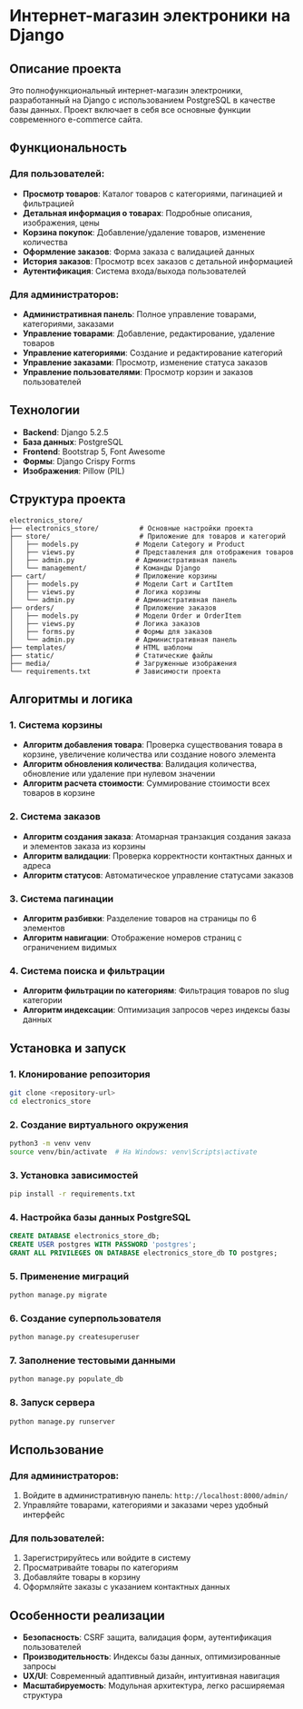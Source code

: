 # Интернет-магазин электроники на Django

## Описание проекта

Это полнофункциональный интернет-магазин электроники, разработанный на Django с использованием PostgreSQL в качестве базы данных. Проект включает в себя все основные функции современного e-commerce сайта.

## Функциональность

### Для пользователей:
- **Просмотр товаров**: Каталог товаров с категориями, пагинацией и фильтрацией
- **Детальная информация о товарах**: Подробные описания, изображения, цены
- **Корзина покупок**: Добавление/удаление товаров, изменение количества
- **Оформление заказов**: Форма заказа с валидацией данных
- **История заказов**: Просмотр всех заказов с детальной информацией
- **Аутентификация**: Система входа/выхода пользователей

### Для администраторов:
- **Административная панель**: Полное управление товарами, категориями, заказами
- **Управление товарами**: Добавление, редактирование, удаление товаров
- **Управление категориями**: Создание и редактирование категорий
- **Управление заказами**: Просмотр, изменение статуса заказов
- **Управление пользователями**: Просмотр корзин и заказов пользователей

## Технологии

- **Backend**: Django 5.2.5
- **База данных**: PostgreSQL
- **Frontend**: Bootstrap 5, Font Awesome
- **Формы**: Django Crispy Forms
- **Изображения**: Pillow (PIL)

## Структура проекта

```
electronics_store/
├── electronics_store/          # Основные настройки проекта
├── store/                      # Приложение для товаров и категорий
│   ├── models.py              # Модели Category и Product
│   ├── views.py               # Представления для отображения товаров
│   ├── admin.py               # Административная панель
│   └── management/            # Команды Django
├── cart/                      # Приложение корзины
│   ├── models.py              # Модели Cart и CartItem
│   ├── views.py               # Логика корзины
│   └── admin.py               # Административная панель
├── orders/                    # Приложение заказов
│   ├── models.py              # Модели Order и OrderItem
│   ├── views.py               # Логика заказов
│   ├── forms.py               # Формы для заказов
│   └── admin.py               # Административная панель
├── templates/                 # HTML шаблоны
├── static/                    # Статические файлы
├── media/                     # Загруженные изображения
└── requirements.txt           # Зависимости проекта
```

## Алгоритмы и логика

### 1. Система корзины
- **Алгоритм добавления товара**: Проверка существования товара в корзине, увеличение количества или создание нового элемента
- **Алгоритм обновления количества**: Валидация количества, обновление или удаление при нулевом значении
- **Алгоритм расчета стоимости**: Суммирование стоимости всех товаров в корзине

### 2. Система заказов
- **Алгоритм создания заказа**: Атомарная транзакция создания заказа и элементов заказа из корзины
- **Алгоритм валидации**: Проверка корректности контактных данных и адреса
- **Алгоритм статусов**: Автоматическое управление статусами заказов

### 3. Система пагинации
- **Алгоритм разбивки**: Разделение товаров на страницы по 6 элементов
- **Алгоритм навигации**: Отображение номеров страниц с ограничением видимых

### 4. Система поиска и фильтрации
- **Алгоритм фильтрации по категориям**: Фильтрация товаров по slug категории
- **Алгоритм индексации**: Оптимизация запросов через индексы базы данных

## Установка и запуск

### 1. Клонирование репозитория
```bash
git clone <repository-url>
cd electronics_store
```

### 2. Создание виртуального окружения
```bash
python3 -m venv venv
source venv/bin/activate  # На Windows: venv\Scripts\activate
```

### 3. Установка зависимостей
```bash
pip install -r requirements.txt
```

### 4. Настройка базы данных PostgreSQL
```sql
CREATE DATABASE electronics_store_db;
CREATE USER postgres WITH PASSWORD 'postgres';
GRANT ALL PRIVILEGES ON DATABASE electronics_store_db TO postgres;
```

### 5. Применение миграций
```bash
python manage.py migrate
```

### 6. Создание суперпользователя
```bash
python manage.py createsuperuser
```

### 7. Заполнение тестовыми данными
```bash
python manage.py populate_db
```

### 8. Запуск сервера
```bash
python manage.py runserver
```

## Использование

### Для администраторов:
1. Войдите в административную панель: `http://localhost:8000/admin/`
2. Управляйте товарами, категориями и заказами через удобный интерфейс

### Для пользователей:
1. Зарегистрируйтесь или войдите в систему
2. Просматривайте товары по категориям
3. Добавляйте товары в корзину
4. Оформляйте заказы с указанием контактных данных

## Особенности реализации

- **Безопасность**: CSRF защита, валидация форм, аутентификация пользователей
- **Производительность**: Индексы базы данных, оптимизированные запросы
- **UX/UI**: Современный адаптивный дизайн, интуитивная навигация
- **Масштабируемость**: Модульная архитектура, легко расширяемая структура